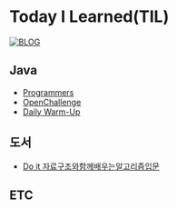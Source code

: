 # Today I Learned(TIL)
[![BLOG](https://user-images.githubusercontent.com/64590527/93013994-23cbd480-f5e8-11ea-971f-2837fc49ba5d.JPG)](https://ljg960730.tistory.com/)

## Java
* [Programmers](https://github.com/Jaekeun-Lee/TIL/tree/master/JAVA/Programmers)
* [OpenChallenge](https://github.com/Jaekeun-Lee/TIL/tree/master/JAVA/OpenChallenge)
* [Daily Warm-Up](https://github.com/Jaekeun-Lee/TIL/tree/master/JAVA/Warm-Up)



## 도서
* [Do it 자료구조와함께배우는알고리즘입문](https://github.com/Jaekeun-Lee/TIL)


## ETC
